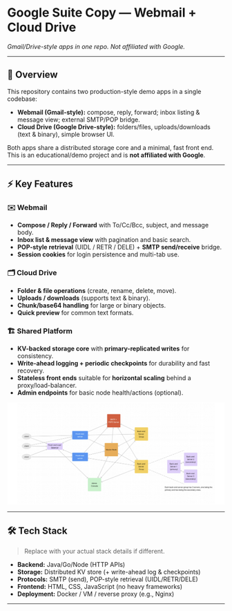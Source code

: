 # Google Suite Copy — Webmail + Cloud Drive
*Gmail/Drive-style apps in one repo. Not affiliated with Google.*

---

## 🚀 Overview
This repository contains two production-style demo apps in a single codebase:
- **Webmail (Gmail-style):** compose, reply, forward; inbox listing & message view; external SMTP/POP bridge.
- **Cloud Drive (Google Drive-style):** folders/files, uploads/downloads (text & binary), simple browser UI.

Both apps share a distributed storage core and a minimal, fast front end. This is an educational/demo project and is **not affiliated with Google**.

---

## ⚡ Key Features

### ✉️ Webmail
- **Compose / Reply / Forward** with To/Cc/Bcc, subject, and message body.
- **Inbox list & message view** with pagination and basic search.
- **POP-style retrieval** (UIDL / RETR / DELE) + **SMTP send/receive** bridge.
- **Session cookies** for login persistence and multi-tab use.

### 🗂️ Cloud Drive
- **Folder & file operations** (create, rename, delete, move).
- **Uploads / downloads** (supports text & binary).
- **Chunk/base64 handling** for large or binary objects.
- **Quick preview** for common text formats.

### 🏗️ Shared Platform
- **KV-backed storage core** with **primary-replicated writes** for consistency.
- **Write-ahead logging + periodic checkpoints** for durability and fast recovery.
- **Stateless front ends** suitable for **horizontal scaling** behind a proxy/load-balancer.
- **Admin endpoints** for basic node health/actions (optional).

![System Architecture](structure.png)

---

## 🛠️ Tech Stack
> Replace with your actual stack details if different.

- **Backend:** Java/Go/Node (HTTP APIs)
- **Storage:** Distributed KV store (+ write-ahead log & checkpoints)
- **Protocols:** SMTP (send), POP-style retrieval (UIDL/RETR/DELE)
- **Frontend:** HTML, CSS, JavaScript (no heavy frameworks)
- **Deployment:** Docker / VM / reverse proxy (e.g., Nginx)

---
